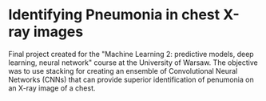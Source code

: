 # Identifying Pneumonia in chest X-ray images
Final project created for the "Machine Learning 2: predictive models, deep learning, neural network" course at the University of Warsaw. The objective was to use stacking for creating an ensemble of Convolutional Neural Networks (CNNs) that can provide superior identification of penumonia on an X-ray image of a chest.
